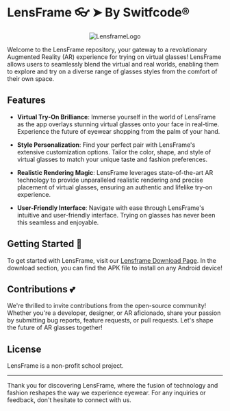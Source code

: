 # LensFrame 👓 ➤ By Switfcode®

<div style="text-align:center;">
  <img src="https://lensframe.000webhostapp.com/images/computer.jpg" alt="LensframeLogo" />
</div>

Welcome to the LensFrame repository, your gateway to a revolutionary Augmented Reality (AR) experience for trying on virtual glasses! LensFrame allows users to seamlessly blend the virtual and real worlds, enabling them to explore and try on a diverse range of glasses styles from the comfort of their own space.

## Features

- **Virtual Try-On Brilliance**: Immerse yourself in the world of LensFrame as the app overlays stunning virtual glasses onto your face in real-time. Experience the future of eyewear shopping from the palm of your hand.

- **Style Personalization**: Find your perfect pair with LensFrame's extensive customization options. Tailor the color, shape, and style of virtual glasses to match your unique taste and fashion preferences.

- **Realistic Rendering Magic**: LensFrame leverages state-of-the-art AR technology to provide unparalleled realistic rendering and precise placement of virtual glasses, ensuring an authentic and lifelike try-on experience.

- **User-Friendly Interface**: Navigate with ease through LensFrame's intuitive and user-friendly interface. Trying on glasses has never been this seamless and enjoyable.

## Getting Started 🚀

To get started with LensFrame, visit our [Lensframe Download Page](https://lensframe.000webhostapp.com/Descargas.html). In the download section, you can find the APK file to install on any Android device!

## Contributions 💕

We're thrilled to invite contributions from the open-source community! Whether you're a developer, designer, or AR aficionado, share your passion by submitting bug reports, feature requests, or pull requests. Let's shape the future of AR glasses together!

## License

LensFrame is a non-profit school project.

---

Thank you for discovering LensFrame, where the fusion of technology and fashion reshapes the way we experience eyewear. For any inquiries or feedback, don't hesitate to connect with us.
